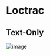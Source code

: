 # Loctrac 
## Text-Only

![image](https://github.com/user-attachments/assets/a4932657-0ce7-4013-b58a-401c1d98a784)
